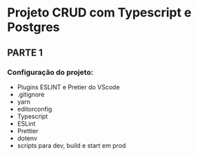 # Projeto CRUD com Typescript e Postgres

## PARTE 1

### Configuração do projeto:

- Plugins ESLINT e Pretier do VScode
- .gitignore
- yarn
- editorconfig
- Typescript
- ESLint
- Prettier
- dotenv
- scripts para dev, build e start em prod
